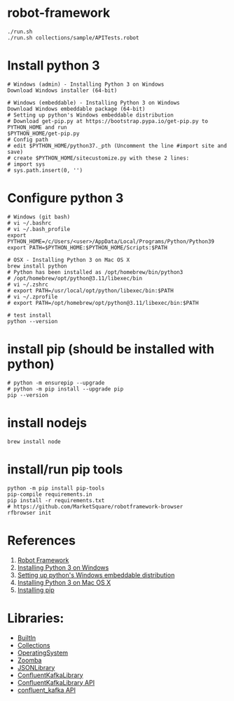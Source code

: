 # robot-framework
    ./run.sh
    ./run.sh collections/sample/APITests.robot

# Install python 3
    # Windows (admin) - Installing Python 3 on Windows
    Download Windows installer (64-bit)
    
    # Windows (embeddable) - Installing Python 3 on Windows
    Download Windows embeddable package (64-bit)
    # Setting up python's Windows embeddable distribution
    # Download get-pip.py at https://bootstrap.pypa.io/get-pip.py to PYTHON_HOME and run
    $PYTHON_HOME/get-pip.py
    # Config path
    # edit $PYTHON_HOME/python37._pth (Uncomment the line #import site and save)
    # create $PYTHON_HOME/sitecustomize.py with these 2 lines:
    # import sys
    # sys.path.insert(0, '')

# Configure python 3
    # Windows (git bash)
    # vi ~/.bashrc
    # vi ~/.bash_profile
    export PYTHON_HOME=/c/Users/<user>/AppData/Local/Programs/Python/Python39
    export PATH=$PYTHON_HOME:$PYTHON_HOME/Scripts:$PATH
    
    # OSX - Installing Python 3 on Mac OS X
    brew install python
    # Python has been installed as /opt/homebrew/bin/python3
    # /opt/homebrew/opt/python@3.11/libexec/bin
    # vi ~/.zshrc
    # export PATH=/usr/local/opt/python/libexec/bin:$PATH
    # vi ~/.zprofile
    # export PATH=/opt/homebrew/opt/python@3.11/libexec/bin:$PATH

    # test install
    python --version

# install pip (should be installed with python)
    # python -m ensurepip --upgrade
    # python -m pip install --upgrade pip
    pip --version

# install nodejs
    brew install node

# install/run pip tools
    python -m pip install pip-tools
    pip-compile requirements.in
    pip install -r requirements.txt
    # https://github.com/MarketSquare/robotframework-browser
    rfbrowser init

# References
1. [Robot Framework](https://robotframework.org/)
2. [Installing Python 3 on Windows](https://www.python.org/downloads/windows/)
3. [Setting up python's Windows embeddable distribution](https://dev.to/fpim/setting-up-python-s-windows-embeddable-distribution-properly-1081)
4. [Installing Python 3 on Mac OS X](https://docs.python-guide.org/starting/install3/osx/)
5. [Installing pip](https://pip.pypa.io/en/stable/installation/)

# Libraries:
* [BuiltIn](https://robotframework.org/robotframework/latest/libraries/BuiltIn.html)
* [Collections](https://robotframework.org/robotframework/latest/libraries/Collections.html)
* [OperatingSystem](https://robotframework.org/robotframework/latest/libraries/OperatingSystem.html)
* [Zoomba](https://accruent.github.io/robotframework-zoomba/APILibraryDocumentation.html)
* [JSONLibrary](https://robotframework-thailand.github.io/robotframework-jsonlibrary/JSONLibrary.html)
* [ConfluentKafkaLibrary](https://github.com/robooo/robotframework-ConfluentKafkaLibrary)
* [ConfluentKafkaLibrary API](https://robooo.github.io/robotframework-ConfluentKafkaLibrary/)
* [confluent_kafka API](https://docs.confluent.io/platform/current/clients/confluent-kafka-python/html/index.html)

